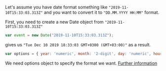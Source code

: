 Let's assume you have date format something like ```"2019-11-10T15:33:03.313Z"``` and you want to convert it to ```"DD.MM.YYYY HH:MM"``` format.

First, you need to create a new Date object from ```"2019-11-10T15:33:03.313Z"```
```javascript
var event = new Date("2019-11-10T15:33:03.313Z"); 
```
gives us ```"Tue Dec 10 2019 18:33:03 GMT+0300 (GMT+03:00)"``` as a result. 

```javascript 
var options = { year: 'numeric', month: '2-digit', day: 'numeric', hour:"numeric", minute:"numeric"};
```
We need options object to specify the format we want. [Further information](https://developer.mozilla.org/en-US/docs/Web/JavaScript/Reference/Global_Objects/Date/toLocaleDateString)

